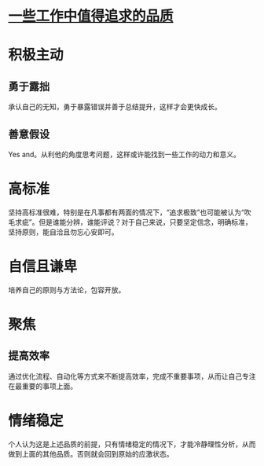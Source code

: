 # [一些工作中值得追求的品质](https://github.com/zzy131250/gitblog/issues/38)

# 积极主动
## 勇于露拙
承认自己的无知，勇于暴露错误并善于总结提升，这样才会更快成长。

## 善意假设
Yes and。从利他的角度思考问题，这样或许能找到一些工作的动力和意义。

# 高标准
坚持高标准很难，特别是在凡事都有两面的情况下，“追求极致”也可能被认为“吹毛求疵”。但是谁能分辨，谁能评说？对于自己来说，只要坚定信念，明确标准，坚持原则，能自洽且勿忘心安即可。

# 自信且谦卑
培养自己的原则与方法论，包容开放。

# 聚焦
## 提高效率
通过优化流程、自动化等方式来不断提高效率，完成不重要事项，从而让自己专注在最重要的事项上面。

# 情绪稳定
个人认为这是上述品质的前提，只有情绪稳定的情况下，才能冷静理性分析，从而做到上面的其他品质。否则就会回到原始的应激状态。